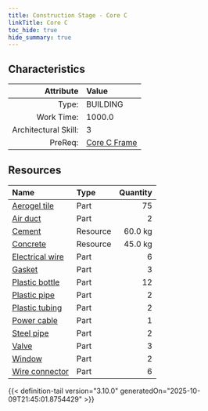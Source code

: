 ```yaml
---
title: Construction Stage - Core C
linkTitle: Core C
toc_hide: true
hide_summary: true
---
```

<!-- This is generated by the MarsSim HelpGenertor, do not edit. -->

## Characteristics

| Attribute      | Value |
|--------:|:------|
|Type:|BUILDING|
|Work Time:|1000.0|
|Architectural Skill:|3|
|PreReq:|[Core C Frame](/docs/definitions/construction/core-c-frame)|

## Resources

| Name | Type | Quantity |
|:-----|:-----|-----:|
|[Aerogel tile](/docs/definitions/part/aerogel-tile)|Part|75|
|[Air duct](/docs/definitions/part/air-duct)|Part|2|
|[Cement](/docs/definitions/resource/cement)|Resource|60.0 kg|
|[Concrete](/docs/definitions/resource/concrete)|Resource|45.0 kg|
|[Electrical wire](/docs/definitions/part/electrical-wire)|Part|6|
|[Gasket](/docs/definitions/part/gasket)|Part|3|
|[Plastic bottle](/docs/definitions/part/plastic-bottle)|Part|12|
|[Plastic pipe](/docs/definitions/part/plastic-pipe)|Part|2|
|[Plastic tubing](/docs/definitions/part/plastic-tubing)|Part|2|
|[Power cable](/docs/definitions/part/power-cable)|Part|1|
|[Steel pipe](/docs/definitions/part/steel-pipe)|Part|2|
|[Valve](/docs/definitions/part/valve)|Part|3|
|[Window](/docs/definitions/part/window)|Part|2|
|[Wire connector](/docs/definitions/part/wire-connector)|Part|6|




{{< definition-tail version="3.10.0" generatedOn="2025-10-09T21:45:01.8754429" >}}

